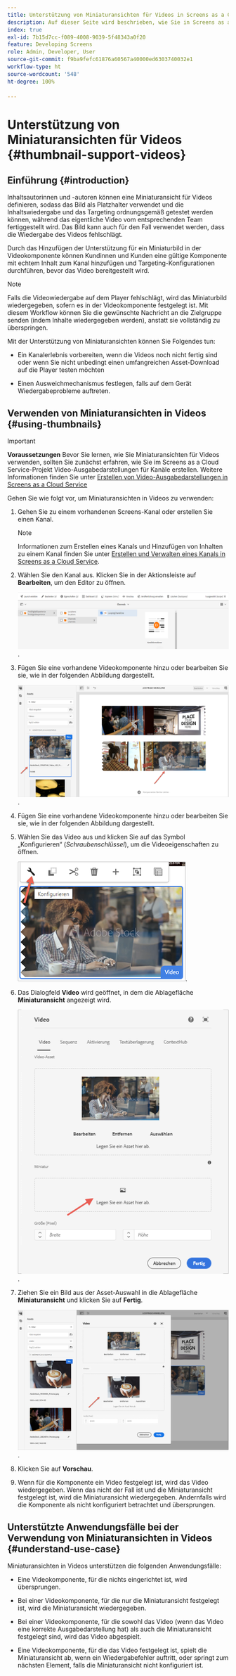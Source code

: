 ```yaml
---
title: Unterstützung von Miniaturansichten für Videos in Screens as a Cloud Service
description: Auf dieser Seite wird beschrieben, wie Sie in Screens as a Cloud Service Miniaturansichten für Videos hinzufügen.
index: true
exl-id: 7b15d7cc-f089-4008-9039-5f48343a0f20
feature: Developing Screens
role: Admin, Developer, User
source-git-commit: f9ba9fefc61876a60567a40000ed6303740032e1
workflow-type: ht
source-wordcount: '548'
ht-degree: 100%

---
```


# Unterstützung von Miniaturansichten für Videos {#thumbnail-support-videos}

## Einführung {#introduction}

Inhaltsautorinnen und -autoren können eine Miniaturansicht für Videos definieren, sodass das Bild als Platzhalter verwendet und die Inhaltswiedergabe und das Targeting ordnungsgemäß getestet werden können, während das eigentliche Video vom entsprechenden Team fertiggestellt wird. Das Bild kann auch für den Fall verwendet werden, dass die Wiedergabe des Videos fehlschlägt.

Durch das Hinzufügen der Unterstützung für ein Miniaturbild in der Videokomponente können Kundinnen und Kunden eine gültige Komponente mit echtem Inhalt zum Kanal hinzufügen und Targeting-Konfigurationen durchführen, bevor das Video bereitgestellt wird.

>[!NOTE]
>Falls die Videowiedergabe auf dem Player fehlschlägt, wird das Miniaturbild wiedergegeben, sofern es in der Videokomponente festgelegt ist. Mit diesem Workflow können Sie die gewünschte Nachricht an die Zielgruppe senden (indem Inhalte wiedergegeben werden), anstatt sie vollständig zu überspringen.

Mit der Unterstützung von Miniaturansichten können Sie Folgendes tun:

* Ein Kanalerlebnis vorbereiten, wenn die Videos noch nicht fertig sind oder wenn Sie nicht unbedingt einen umfangreichen Asset-Download auf die Player testen möchten

* Einen Ausweichmechanismus festlegen, falls auf dem Gerät Wiedergabeprobleme auftreten.

## Verwenden von Miniaturansichten in Videos {#using-thumbnails}

>[!IMPORTANT]
>**Voraussetzungen**
>Bevor Sie lernen, wie Sie Miniaturansichten für Videos verwenden, sollten Sie zunächst erfahren, wie Sie im Screens as a Cloud Service-Projekt Video-Ausgabedarstellungen für Kanäle erstellen. Weitere Informationen finden Sie unter [Erstellen von Video-Ausgabedarstellungen in Screens as a Cloud Service](/help/screens-cloud/configuring/creating-screens-video-renditions-cloud-service.md)

Gehen Sie wie folgt vor, um Miniaturansichten in Videos zu verwenden:

1. Gehen Sie zu einem vorhandenen Screens-Kanal oder erstellen Sie einen Kanal.

   >[!NOTE]
   >Informationen zum Erstellen eines Kanals und Hinzufügen von Inhalten zu einem Kanal finden Sie unter [Erstellen und Verwalten eines Kanals in Screens as a Cloud Service](https://experienceleague.adobe.com/docs/experience-manager-cloud-service/content/screens-as-cloud-service/create-content/creating-channels-screens-cloud.html?lang=de).

1. Wählen Sie den Kanal aus. Klicken Sie in der Aktionsleiste auf **Bearbeiten**, um den Editor zu öffnen.


   ![Schaltfläche „Bearbeiten“ in der Aktionsleiste](/help/screens-cloud/using-core-product-features/assets/thumbnail-1.png).

1. Fügen Sie eine vorhandene Videokomponente hinzu oder bearbeiten Sie sie, wie in der folgenden Abbildung dargestellt.

   ![Hervorgehobenes Bild eines Video-Assets](/help/screens-cloud/using-core-product-features/assets/thumbnail-2.png).

1. Fügen Sie eine vorhandene Videokomponente hinzu oder bearbeiten Sie sie, wie in der folgenden Abbildung dargestellt.

1. Wählen Sie das Video aus und klicken Sie auf das Symbol „Konfigurieren“ (*Schraubenschlüssel*), um die Videoeigenschaften zu öffnen.

   ![Bild eines ausgewählten Video-Assets mit Pfeil, der auf das Symbol „Konfigurieren“ zeigt, das als Schraubenschlüssel dargestellt ist. In der Symbolleiste](/help/screens-cloud/using-core-product-features/assets/thumbnail-3.png).

1. Das Dialogfeld **Video** wird geöffnet, in dem die Ablagefläche **Miniaturansicht** angezeigt wird.

   ![Das Video-Dialogfeld zeigt ein Bild des Video-Assets und die Dropbox für die Miniaturansicht](/help/screens-cloud/using-core-product-features/assets/thumbnail-4.png).

1. Ziehen Sie ein Bild aus der Asset-Auswahl in die Ablagefläche **Miniaturansicht** und klicken Sie auf **Fertig**.

   ![Die Asset-Bildauswahl wird hinter dem Video-Dialogfeld angezeigt, wobei das Bild in der Dropbox „Miniaturansicht“ angezeigt wird](/help/screens-cloud/using-core-product-features/assets/thumbnail-5.png).

1. Klicken Sie auf **Vorschau**. 

1. Wenn für die Komponente ein Video festgelegt ist, wird das Video wiedergegeben. Wenn das nicht der Fall ist und die Miniaturansicht festgelegt ist, wird die Miniaturansicht wiedergegeben. Andernfalls wird die Komponente als nicht konfiguriert betrachtet und übersprungen.

## Unterstützte Anwendungsfälle bei der Verwendung von Miniaturansichten in Videos {#understand-use-case}

Miniaturansichten in Videos unterstützen die folgenden Anwendungsfälle:

* Eine Videokomponente, für die nichts eingerichtet ist, wird übersprungen.

* Bei einer Videokomponente, für die nur die Miniaturansicht festgelegt ist, wird die Miniaturansicht wiedergegeben.

* Bei einer Videokomponente, für die sowohl das Video (wenn das Video eine korrekte Ausgabedarstellung hat) als auch die Miniaturansicht festgelegt sind, wird das Video abgespielt.

* Eine Videokomponente, für die das Video festgelegt ist, spielt die Miniaturansicht ab, wenn ein Wiedergabefehler auftritt, oder springt zum nächsten Element, falls die Miniaturansicht nicht konfiguriert ist.
